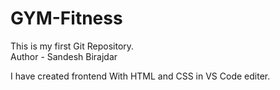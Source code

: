 # GYM-Fitness
This is my first Git Repository.
<br>
Author - Sandesh  Birajdar
<br>

I have created frontend With HTML and CSS in VS Code editer. 


